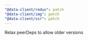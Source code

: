 ```yaml
---
"@data-client/redux": patch
"@data-client/img": patch
"@data-client/ssr": patch
---
```


Relax peerDeps to allow older versions

